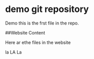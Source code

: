 # demo git repository

Demo this is the frst file in the repo.

##Website Content

Here ar ethe files in the website

la LA La  